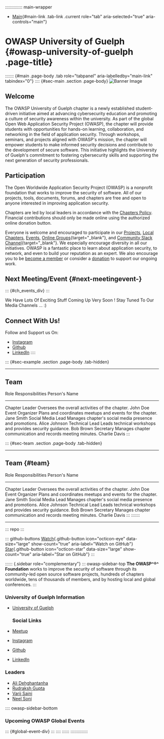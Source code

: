 :::::::::::::: main-wrapper
- [Main](#div-main){#main-link .tab-link .current role="tab"
  aria-selected="true" aria-controls="main"}

# OWASP University of Guelph {#owasp-university-of-guelph .page-title}

::::::: {#main .page-body .tab role="tabpanel" aria-labelledby="main-link" tabindex="0"}
:::: {#sec-main .section .page-body}
![Banner Image](assets/images/header_poster.png)

## Welcome

The OWASP University of Guelph chapter is a newly established
student-driven initiative aimed at advancing cybersecurity education and
promoting a culture of security awareness within the university. As part
of the global Open Web Application Security Project (OWASP), the chapter
will provide students with opportunities for hands-on learning,
collaboration, and networking in the field of application security.
Through workshops, seminars, and projects aligned with OWASP's mission,
the chapter will empower students to make informed security decisions
and contribute to the development of secure software. This initiative
highlights the University of Guelph's commitment to fostering
cybersecurity skills and supporting the next generation of security
professionals.

## Participation

The Open Worldwide Application Security Project (OWASP) is a nonprofit
foundation that works to improve the security of software. All of our
projects, tools, documents, forums, and chapters are free and open to
anyone interested in improving application security.

Chapters are led by local leaders in accordance with the [Chapters
Policy](../www-policy/operational/chapters-2.html). Financial
contributions should only be made online using the authorized online
donation button.

Everyone is welcome and encouraged to participate in our
[Projects](../projects/index.html), [Local
Chapters](../chapters/index.html), [Events](../events/index.html),
[Online
Groups](https://groups.google.com/a/owasp.com/){target="_blank"}, and
[Community Slack Channel](https://owasp.slack.com/){target="_blank"}. We
especially encourage diversity in all our initiatives. OWASP is a
fantastic place to learn about application security, to network, and
even to build your reputation as an expert. We also encourage you to be
[become a member](../membership/index.html) or consider a
[donation](../donate/index.html) to support our ongoing work.

## Next Meeting/Event {#next-meetingevent-}

::: {#ch_events_div}
:::

We Have Lots Of Exciting Stuff Coming Up Very Soon ! Stay Tuned To Our
Media Channels ... :)

## Connect With Us!

Follow and Support us On:

- [Instagram](https://www.instagram.com/owasp_uog)
- [Github](https://github.com/OWASP/www-chapter-university-of-guelph)
- [LinkedIn](https://www.linkedin.com/company/owasp-student-chapter-uofg)
::::

::: {#sec-example .section .page-body .tab-hidden}

------------------------------------------------------------------------

## Team

  Role                Responsibilities                                             Person's Name
  ------------------- ------------------------------------------------------------ ---------------
  Chapter Leader      Oversees the overall activities of the chapter.              John Doe
  Event Organizer     Plans and coordinates meetups and events for the chapter.    Jane Smith
  Social Media Lead   Manages chapter's social media presence and promotions.      Alice Johnson
  Technical Lead      Leads technical workshops and provides security guidance.    Bob Brown
  Secretary           Manages chapter communication and records meeting minutes.   Charlie Davis
:::

::: {#sec-team .section .page-body .tab-hidden}

------------------------------------------------------------------------

## Team {#team}

  Role                Responsibilities                                             Person's Name
  ------------------- ------------------------------------------------------------ ---------------
  Chapter Leader      Oversees the overall activities of the chapter.              John Doe
  Event Organizer     Plans and coordinates meetups and events for the chapter.    Jane Smith
  Social Media Lead   Manages chapter's social media presence and promotions.      Alice Johnson
  Technical Lead      Leads technical workshops and provides security guidance.    Bob Brown
  Secretary           Manages chapter communication and records meeting minutes.   Charlie Davis
:::
:::::::

------------------------------------------------------------------------

::: repo
:::

::: github-buttons
[Watch](https://github.com/owasp/www-chapter-university-of-guelph/subscription){.github-button
icon="octicon-eye" data-size="large" show-count="true"
aria-label="Watch on GitHub"}
[Star](https://github.com/owasp/www-chapter-university-of-guelph){.github-button
icon="octicon-star" data-size="large" show-count="true"
aria-label="Star on GitHub"}
:::

:::::: {.sidebar role="complementary"}
::: owasp-sidebar-top
**The OWASP^®^ Foundation** works to improve the security of software
through its community-led open source software projects, hundreds of
chapters worldwide, tens of thousands of members, and by hosting local
and global conferences.
:::

### University of Guelph Information

- [University of
  Guelph](https://www.uoguelph.ca/programs/master-of-cybersecurity-and-threat-intelligence)

  ### Social Links

- [Meetup](#)

- [Instagram](https://www.instagram.com/owasp_uog)

- [Github](https://github.com/OWASP/www-chapter-university-of-guelph)

- [LinkedIn](https://www.linkedin.com/company/owasp-student-chapter-uofg)

### Leaders

- [Ali
  Dehghantanha](../cdn-cgi/l/email-protection.html#6d0c0104430908050a050c03190c03050c2d021a0c1e1d43021f0a)
- [Rudraksh
  Gupta](../cdn-cgi/l/email-protection.html#e3919687918288908bcd8496939782a38c94829093cd8c9184)
- [Varij
  Saini](../cdn-cgi/l/email-protection.html#562037243f3c7825373f383f16392137252678392431)
- [Neel
  Soni](../cdn-cgi/l/email-protection.html#c4aaa1a1a8eab7abaaad84abb3a5b7b4eaabb6a3)

:::: owasp-sidebar-bottom
### Upcoming OWASP Global Events

::: {#global-event-div}
:::
::::
::::::
::::::::::::::
